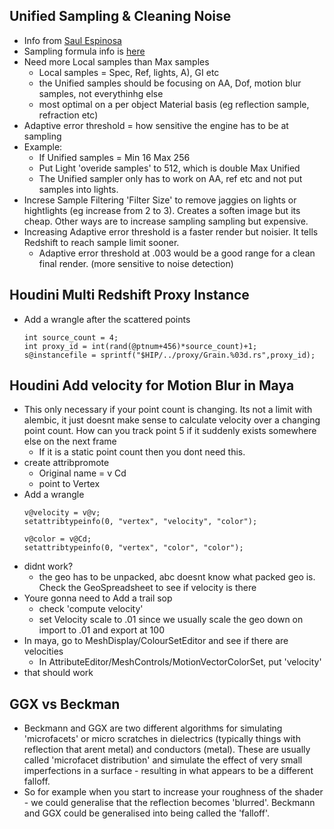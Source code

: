 ## Unified Sampling & Cleaning Noise
- Info from [Saul Espinosa](https://www.youtube.com/watch?v=25YZ--F1aAQ&t=1s)
- Sampling formula info is [here](https://imgur.com/zqL9BBM)
- Need more Local samples than Max samples
  - Local samples = Spec, Ref, lights, A), GI etc
  - the Unified samples should be focusing on AA, Dof, motion blur samples, not everythinhg else
  - most optimal on a per object Material basis (eg reflection sample, refraction etc)
- Adaptive error threshold = how sensitive the engine has to be at sampling
- Example:
  - If Unified samples = Min 16 Max 256
  - Put Light 'overide samples' to 512, which is double Max Unified
  - The Unified sampler only has to work on AA, ref etc and not put samples into lights.
- Increse Sample Filtering 'Filter Size' to remove jaggies on lights or hightlights (eg increase from 2 to 3). Creates a soften image but its cheap. Other ways are to increase sampling sampling but expensive.
- Increasing Adaptive error threshold is a faster render but noisier. It tells Redshift to reach sample limit sooner.
  - Adaptive error threshold at .003 would be a good range for a clean final render. (more sensitive to noise detection)
## Houdini Multi Redshift Proxy Instance
- Add a wrangle after the scattered points
  ```
  int source_count = 4;
  int proxy_id = int(rand(@ptnum+456)*source_count)+1;
  s@instancefile = sprintf("$HIP/../proxy/Grain.%03d.rs",proxy_id);
  ```
## Houdini Add velocity for Motion Blur in Maya
- This only necessary if your point count is changing. Its not a limit with alembic, it just doesnt make sense to calculate velocity over a changing point count. How can you track point 5 if it suddenly exists somewhere else on the next frame
  - If it is a static point count then you dont need this.
- create attribpromote
  - Original name = v Cd
  - point to Vertex
- Add a wrangle
  ```
  v@velocity = v@v;
  setattribtypeinfo(0, "vertex", "velocity", "color");

  v@color = v@Cd;
  setattribtypeinfo(0, "vertex", "color", "color");
  ```
- didnt work?
  - the geo has to be unpacked, abc doesnt know what packed geo is. Check the GeoSpreadsheet to see if velocity is there 
- Youre gonna need to Add a trail sop
  - check  'compute velocity'
  - set Velocity scale to .01 since we usually scale the geo down on import to .01 and export at 100
- In maya, go to MeshDisplay/ColourSetEditor and see if there are velocities
  - In AttributeEditor/MeshControls/MotionVectorColorSet, put 'velocity'
- that should work
## GGX vs Beckman
- Beckmann and GGX are two different algorithms for simulating 'microfacets' or micro scratches in dielectrics (typically things with reflection that arent metal) and conductors (metal). These are usually called 'microfacet distribution' and simulate the effect of very small imperfections in a surface - resulting in what appears to be a different falloff.
- So for example when you start to increase your roughness of the shader - we could generalise that the reflection becomes 'blurred'. Beckmann and GGX could be generalised into being called the 'falloff'.
